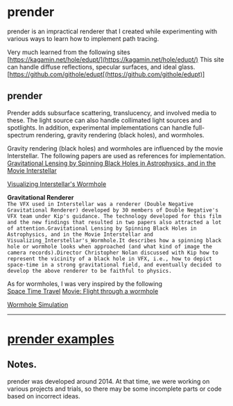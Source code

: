 # prender

prender is an impractical renderer that I created while experimenting with various ways to learn how to implement path tracing.

Very much learned from the following sites
[https://kagamin.net/hole/edupt/](https://kagamin.net/hole/edupt/)
This site can handle diffuse reflections, specular surfaces, and ideal glass.
[https://github.com/githole/edupt[(https://github.com/githole/edupt)]


## prender
Prender adds subsurface scattering, translucency, and involved media to these.
The light source can also handle collimated light sources and spotlights.
In addition, experimental implementations can handle full-spectrum rendering, gravity rendering (black holes), and wormholes.

Gravity rendering (black holes) and wormholes are influenced by the movie Interstellar.
The following papers are used as references for implementation.  
[Gravitational Lensing by Spinning Black Holes in Astrophysics, and in the Movie Interstellar](https://arxiv.org/abs/1502.03808)  

[Visualizing Interstellar's Wormhole](https://arxiv.org/abs/1502.03809)

**Gravitational Renderer**  
``The VFX used in Interstellar was a renderer (Double Negative Gravitational Renderer) developed by 30 members of Double Negative's VFX team under Kip's guidance. The technology developed for this film and the new findings that resulted in two papers also attracted a lot of attention.Gravitational Lensing by Spinning Black Holes in Astrophysics, and in the Movie Interstellar and Visualizing_Interstellar's_Wormhole.It describes how a spinning black hole or wormhole looks when approached (and what kind of image the camera records).Director Christopher Nolan discussed with Kip how to represent the vicinity of a black hole in VFX, i.e., how to depict space-time in a strong gravitational field, and eventually decided to develop the above renderer to be faithful to physics.``

As for wormholes, I was very inspired by the following  
[Space Time Travel](https://www.spacetimetravel.org/wurmlochflug)
[Movie: Flight through a wormhole](https://www.youtube.com/watch?v=SZDOKtT_QZE)


[Wormhole Simulation](https://www.youtube.com/embed/SZDOKtT_QZE)

---
# **[prender examples](https://github.com/Sanaxen/prender/blob/main/example.md)**

## Notes.
prender was developed around 2014.
At that time, we were working on various projects and trials, so there may be some incomplete parts or code based on incorrect ideas.